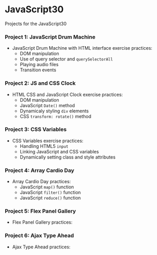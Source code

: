 # JavaScript30
Projects for the JavaScript30

### Project 1: JavaScript Drum Machine
  * JavaScript Drum Machine with HTML interface exercise practices:
    * DOM manipulation
    * Use of query selector and `querySelectorAll`
    * Playing audio files
    * Transition events

### Project 2: JS and CSS Clock
  * HTML CSS and JavaScript Clock exercise practices:
    * DOM manipulation
    * JavaScript `Date()` method
    * Dynamicaly styling `div` elements
    * CSS `transform: rotate()` method

### Project 3: CSS Variables
  * CSS Variables exercise practices:
    * Handling HTML5 `input`
    * Linking JavaScript and CSS variables
    * Dynamically setting class and style attributes

### Project 4: Array Cardio Day
  * Array Cardio Day practices:
    * JavaScript `map()` function
    * JavaScript `filter()` function
    * JavaScript `reduce()` function

### Project 5: Flex Panel Gallery
  * Flex Panel Gallery practices:
    
### Project 6: Ajax Type Ahead
  * Ajax Type Ahead practices:
